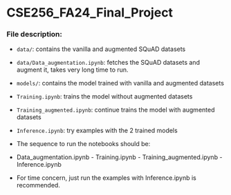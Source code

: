 # CSE256_FA24_Final_Project
### File description:
*   `data/`: contains the vanilla and augmented SQuAD datasets
*   `data/Data_augmentation.ipynb`: fetches the SQuAD datasets and augment it, takes very long time to run.
*   `models/`: contains the model trained with vanilla and augmented datasets
*   `Training.ipynb`: trains the model without augmented datasets
*   `Training_augmented.ipynb`: continue trains the model with augmented datasets
*   `Inference.ipynb`: try examples with the 2 trained models

*   The sequence to run the notebooks should be: 
*   Data_augmentation.ipynb - Training.ipynb - Training_augmented.ipynb - Inference.ipynb

*   For time concern, just run the examples with Inference.ipynb is recommended.